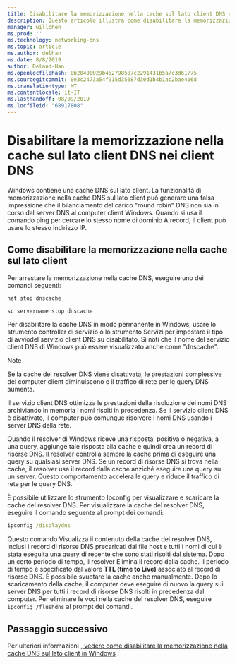 ```yaml
---
title: Disabilitare la memorizzazione nella cache sul lato client DNS nei client DNS
description: Questo articolo illustra come disabilitare la memorizzazione nella cache sul lato client DNS nei client DNS.
manager: willchen
ms.prod: ''
ms.technology: networking-dns
ms.topic: article
ms.author: delhan
ms.date: 8/8/2019
author: Deland-Han
ms.openlocfilehash: 0b20400029b462798587c2291431b5a7c3d61775
ms.sourcegitcommit: 0e3c2473a54f915d35687d30d1b4b1ac2bae4068
ms.translationtype: MT
ms.contentlocale: it-IT
ms.lasthandoff: 08/09/2019
ms.locfileid: "68917808"
---
```

# <a name="disable-dns-client-side-caching-on-dns-clients"></a>Disabilitare la memorizzazione nella cache sul lato client DNS nei client DNS

Windows contiene una cache DNS sul lato client. La funzionalità di memorizzazione nella cache DNS sul lato client può generare una falsa impressione che il bilanciamento del carico "round robin" DNS non sia in corso dal server DNS al computer client Windows. Quando si usa il comando ping per cercare lo stesso nome di dominio A record, il client può usare lo stesso indirizzo IP.  

## <a name="how-to-disable-client-side-caching"></a>Come disabilitare la memorizzazione nella cache sul lato client

Per arrestare la memorizzazione nella cache DNS, eseguire uno dei comandi seguenti:

```cmd
net stop dnscache
```

```cmd
sc servername stop dnscache
```


Per disabilitare la cache DNS in modo permanente in Windows, usare lo strumento controller di servizio o lo strumento Servizi per impostare il tipo di avviodel servizio client DNS su disabilitato. Si noti che il nome del servizio client DNS di Windows può essere visualizzato anche come "dnscache". 

> [!NOTE]
> Se la cache del resolver DNS viene disattivata, le prestazioni complessive del computer client diminuiscono e il traffico di rete per le query DNS aumenta. 

Il servizio client DNS ottimizza le prestazioni della risoluzione dei nomi DNS archiviando in memoria i nomi risolti in precedenza. Se il servizio client DNS è disattivato, il computer può comunque risolvere i nomi DNS usando i server DNS della rete. 

Quando il resolver di Windows riceve una risposta, positiva o negativa, a una query, aggiunge tale risposta alla cache e quindi crea un record di risorse DNS. Il resolver controlla sempre la cache prima di eseguire una query su qualsiasi server DNS. Se un record di risorse DNS si trova nella cache, il resolver usa il record dalla cache anziché eseguire una query su un server. Questo comportamento accelera le query e riduce il traffico di rete per le query DNS. 

È possibile utilizzare lo strumento Ipconfig per visualizzare e scaricare la cache del resolver DNS. Per visualizzare la cache del resolver DNS, eseguire il comando seguente al prompt dei comandi:

```cmd
ipconfig /displaydns 
```

Questo comando Visualizza il contenuto della cache del resolver DNS, inclusi i record di risorse DNS precaricati dal file host e tutti i nomi di cui è stata eseguita una query di recente che sono stati risolti dal sistema. Dopo un certo periodo di tempo, il resolver Elimina il record dalla cache. Il periodo di tempo è specificato dal valore **TTL (time to Live)** associato al record di risorse DNS. È possibile svuotare la cache anche manualmente. Dopo lo scaricamento della cache, il computer deve eseguire di nuovo la query sui server DNS per tutti i record di risorse DNS risolti in precedenza dal computer. Per eliminare le voci nella cache del resolver DNS, eseguire `ipconfig /flushdns` al prompt dei comandi.

## <a name="next-step"></a>Passaggio successivo

Per ulteriori informazioni [, vedere come disabilitare la memorizzazione nella cache DNS sul lato client in Windows](https://support.microsoft.com/kb/318803) .

